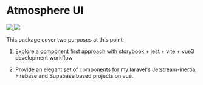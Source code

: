 # Atmosphere UI

<p align="left">
  <a href="https://codecov.io/gh/jesusantguerrero/atmosphere-ui"> <img src="https://codecov.io/gh/jesusantguerrero/atmosphere-ui/branch/master/graph/badge.svg?token=OG0HEUNU59" /> </a>
 <a href="https://app.netlify.com/sites/atmosphere-ui/deploys"> <img src="https://api.netlify.com/api/v1/badges/3d4b2bd0-aa36-4433-873a-40a7ba11f0a3/deploy-status" /> </a>
</p>

This package cover two purposes at this point:
1. Explore a component first approach with storybook + jest + vite + vue3 development workflow

2. Provide an elegant set of components for my laravel's Jetstream-inertia, Firebase and Supabase based projects on vue.
